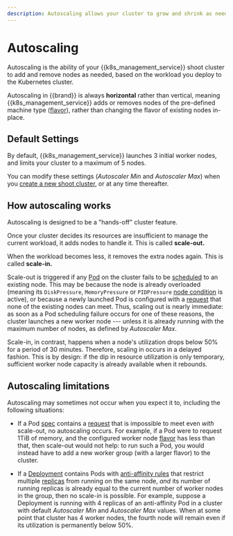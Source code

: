 ```yaml
---
description: Autoscaling allows your cluster to grow and shrink as needed.
---
```

# Autoscaling

Autoscaling is the ability of your {{k8s_management_service}} shoot cluster to add and remove nodes as needed, based on the workload you deploy to the Kubernetes cluster.

Autoscaling in {{brand}} is always **horizontal** rather than vertical, meaning {{k8s_management_service}} adds or removes nodes of the pre-defined machine type ([flavor](../../../reference/flavors/index.md)), rather than changing the flavor of existing nodes in-place.

## Default Settings

By default, {{k8s_management_service}} launches 3 initial worker nodes, and limits your cluster to a maximum of 5 nodes.

You can modify these settings (*Autoscaler Min* and *Autoscaler Max*) when you [create a new shoot cluster](../../../howto/kubernetes/gardener/create-shoot-cluster.md), or at any time thereafter.

## How autoscaling works

Autoscaling is designed to be a "hands-off" cluster feature.

Once your cluster decides its resources are insufficient to manage the current workload, it adds nodes to handle it.
This is called **scale-out.**

When the workload becomes less, it removes the extra nodes again.
This is called **scale-in.**

Scale-out is triggered if any [Pod](https://kubernetes.io/docs/concepts/workloads/pods/) on the cluster fails to be [scheduled](https://kubernetes.io/docs/concepts/scheduling-eviction/) to an existing node.
This may be because the node is already overloaded (meaning its `DiskPressure`, `MemoryPressure` or `PIDPressure` [node condition](https://kubernetes.io/docs/concepts/scheduling-eviction/node-pressure-eviction/#node-conditions) is active), or because a newly launched Pod is configured with a [request](https://kubernetes.io/docs/concepts/configuration/manage-resources-containers/#requests-and-limits) that none of the existing nodes can meet.
Thus, scaling out is nearly immediate: as soon as a Pod scheduling failure occurs for one of these reasons, the cluster launches a new worker node --- unless it is already running with the maximum number of nodes, as defined by *Autoscaler Max*.

Scale-in, in contrast, happens when a node's utilization drops below 50% for a period of 30 minutes.
Therefore, scaling in occurs in a delayed fashion.
This is by design: if the dip in resource utilization is only temporary, sufficient worker node capacity is already available when it rebounds.

## Autoscaling limitations

Autoscaling may sometimes not occur when you expect it to, including the following situations:

* If a Pod [spec](https://kubernetes.io/docs/concepts/overview/working-with-objects/#object-spec-and-status) contains a [request](https://kubernetes.io/docs/concepts/configuration/manage-resources-containers/#requests-and-limits) that is impossible to meet even *with* scale-out, no autoscaling occurs.
  For example, if a Pod were to request 1TiB of memory, and the configured worker node [flavor](../../../reference/flavors/index.md) has less than that, then scale-out would not help:
  to run such a Pod, you would instead have to add a new worker group (with a larger flavor) to the cluster.

* If a [Deployment](https://kubernetes.io/docs/concepts/workloads/controllers/deployment/) contains Pods with [anti-affinity rules](https://kubernetes.io/docs/concepts/scheduling-eviction/assign-pod-node/#affinity-and-anti-affinity) that restrict multiple [replicas](https://kubernetes.io/docs/concepts/workloads/controllers/replicaset/) from running on the same node, *and* its number of running replicas is already equal to the current number of worker nodes in the group, then no scale-in is possible.
  For example, suppose a Deployment is running with 4 replicas of an anti-affinity Pod in a cluster with default *Autoscaler Min* and *Autoscaler Max* values.
  When at some point that cluster has 4 worker nodes, the fourth node will remain even if its utilization is permanently below 50%.
